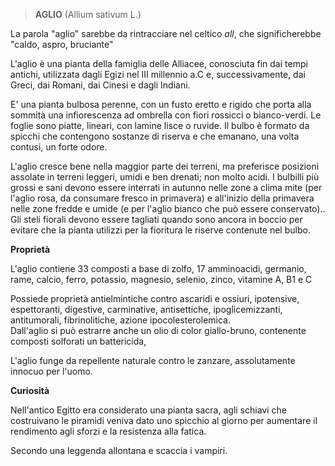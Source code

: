 > **AGLIO** (Allium sativum L.)

La parola "aglio" sarebbe da rintracciare nel celtico *all*, che
significherebbe "caldo, aspro, bruciante"

L\'aglio è una pianta della famiglia delle Alliacee, conosciuta fin dai
tempi antichi, utilizzata dagli Egizi nel III millennio a.C e,
successivamente, dai Greci, dai Romani, dai Cinesi e dagli
Indiani.

E' una pianta bulbosa perenne, con un fusto eretto e rigido
che porta alla sommità una infiorescenza ad ombrella con fiori rossicci
o bianco-verdi. Le foglie sono piatte, lineari, con lamine lisce o
ruvide. Il bulbo è formato da spicchi che contengono sostanze di riserva
e che emanano, una volta contusi, un forte odore.

L'aglio cresce bene nella maggior parte dei terreni, ma preferisce
posizioni assolate in terreni leggeri, umidi e ben drenati; non molto
acidi. I bulbilli più grossi e sani devono essere interrati in autunno
nelle zone a clima mite (per l\'aglio rosa, da consumare fresco in
primavera) e all\'inizio della primavera nelle zone fredde e umide (e
per l\'aglio bianco che può essere conservato)..\
Gli steli fiorali devono essere tagliati quando sono ancora in boccio
per evitare che la pianta utilizzi per la fioritura le riserve contenute
nel bulbo.

**Proprietà**

L'aglio contiene 33 composti a base di zolfo, 17 amminoacidi, germanio,
rame, calcio, ferro, potassio, magnesio, selenio, zinco, vitamine A, B1
e C

Possiede proprietà antielmintiche contro ascaridi e ossiuri,
ipotensive, espettoranti, digestive, carminative, antisettiche,
ipoglicemizzanti, antitumorali, fibrinolitiche, azione
ipocolesterolemica.\
Dall\'aglio si può estrarre anche un olio di color giallo-bruno,
contenente composti solforati un battericida,

L\'aglio funge da repellente naturale contro le zanzare, assolutamente
innocuo per l\'uomo.

**Curiosità**

Nell'antico Egitto era considerato una pianta sacra, agli schiavi che
costruivano le piramidi veniva dato uno spicchio al giorno per aumentare
il rendimento agli sforzi e la resistenza alla fatica.

Secondo una leggenda allontana e scaccia i vampiri.
